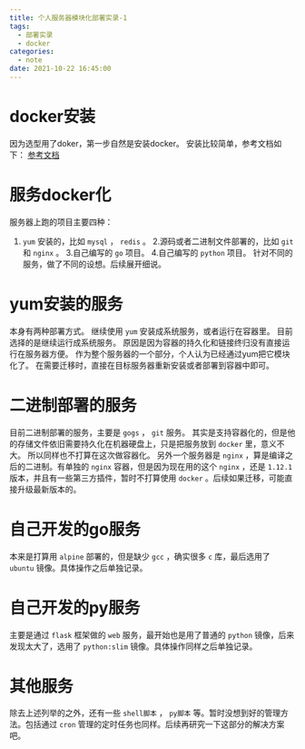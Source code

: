 ```yaml
---
title: 个人服务器模块化部署实录-1
tags:
  - 部署实录
  - docker
categories:
  - note
date: 2021-10-22 16:45:00
---
```


# docker安装
因为选型用了doker，第一步自然是安装docker。
安装比较简单，参考文档如下：
[参考文档](https://www.fushisanlang.cn/article/866edd7c.html)


# 服务docker化
服务器上跑的项目主要四种：
1. `yum` 安装的，比如 `mysql` ， `redis` 。 
2.源码或者二进制文件部署的，比如 `git` 和 `nginx` 。
3.自己编写的 `go` 项目。
4.自己编写的 `python` 项目。
针对不同的服务，做了不同的设想。后续展开细说。

# yum安装的服务
本身有两种部署方式。
继续使用 `yum` 安装成系统服务，或者运行在容器里。
目前选择的是继续运行成系统服务。
原因是因为容器的持久化和链接终归没有直接运行在服务器方便。
作为整个服务器的一个部分，个人认为已经通过yum把它模块化了。
在需要迁移时，直接在目标服务器重新安装或者部署到容器中即可。

# 二进制部署的服务
目前二进制部署的服务，主要是 `gogs` ， `git` 服务。
其实是支持容器化的，但是他的存储文件依旧需要持久化在机器硬盘上，只是把服务放到 `docker` 里，意义不大。
所以同样也不打算在这次做容器化。
另外一个服务器是 `nginx` ，算是编译之后的二进制。有单独的 `nginx` 容器，但是因为现在用的这个 `nginx` ，还是 `1.12.1` 版本，并且有一些第三方插件，暂时不打算使用 `docker` 。后续如果迁移，可能直接升级最新版本的。

# 自己开发的go服务
本来是打算用 `alpine` 部署的，但是缺少 `gcc` ，确实很多 `c` 库，最后选用了 `ubuntu` 镜像。具体操作之后单独记录。

# 自己开发的py服务
主要是通过 `flask` 框架做的 `web` 服务，最开始也是用了普通的 `python` 镜像，后来发现太大了，选用了 `python:slim` 镜像。具体操作同样之后单独记录。

# 其他服务
除去上述列举的之外，还有一些 `shell脚本` ， `py脚本` 等。暂时没想到好的管理方法。包括通过 `cron` 管理的定时任务也同样。后续再研究一下这部分的解决方案吧。